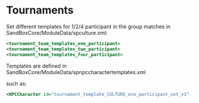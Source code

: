 # Tournaments



Set different templates for 1/2/4 participant in the group matches in SandBoxCore/ModuleData/spculture.xml:

``` xml
<tournament_team_templates_one_participant>
<tournament_team_templates_two_participant>
<tournament_team_templates_four_participant>
```

Templates are defined in SandBoxCore/ModuleData/spnpccharactertemplates.xml

such as:

```xml
<NPCCharacter id="tournament_template_CULTURE_one_participant_set_v1" ...
```